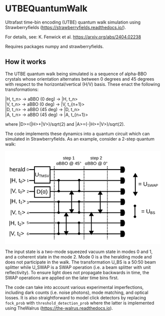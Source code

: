 # UTBEQuantumWalk
Ultrafast time-bin encoding (UTBE) quantum walk simulation using Strawberryfields (https://strawberryfields.readthedocs.io/).

For details, see: K. Fenwick et al. https://arxiv.org/abs/2404.02238

Requires packages numpy and strawberryfields.

## How it works

The UTBE quantum walk being simulated is a sequence of alpha-BBO crystals whose orientation alternates between 0 degrees and 45 degrees with respect to the horizontal/vertical (H/V) basis. These enact the following transformations:

|H, t_n> -> aBBO (0 deg) -> |H, t_n> <br>
|V, t_n> -> aBBO (0 deg) -> |V, t_{n+1}> <br>
|D, t_n> -> aBBO (45 deg) -> |D, t_n> <br>
|A, t_n> -> aBBO (45 deg) -> |A, t_{n+1}> <br>

where |D>=(|H>+|V>)/sqrt(2) and |A>=(-|H>+|V>)/sqrt(2).

The code implements these dynamics into a quantum circuit which can simulated in Strawberryfields. As an example, consider a 2-step quantum walk:

<img src="graph.svg"/>

The input state is a two-mode squeezed vacuum state in modes 0 and 1, and a coherent state in the mode 2. Mode 0 is a the heralding mode and does not participate in the walk. The transformation U_BS is a 50:50 beam splitter while U_SWAP is a SWAP operation (i.e. a beam splitter with unit reflectivity). To ensure light does not propagate backwards in time, the SWAP operations are applied on the later time bins first.

The code can take into account various experimental imperfections, including dark counts (i.e. noise photons), mode matching, and optical losses. It is also straightforward to model click detectors by replacing `fock_prob` with `threshold_detection_prob` where the latter is implemented using TheWalrus (https://the-walrus.readthedocs.io).
